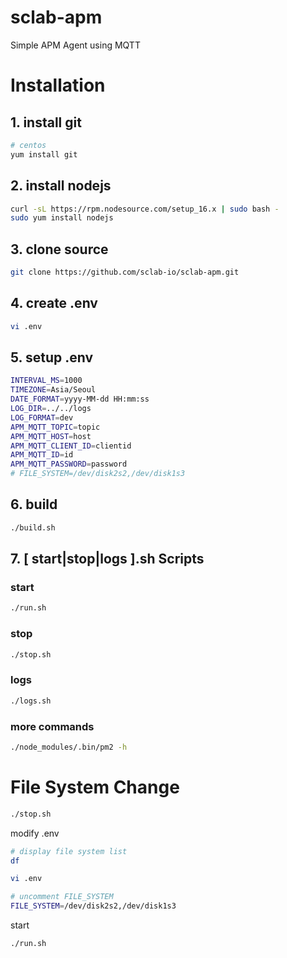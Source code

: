 # sclab-apm
Simple APM Agent using MQTT

# Installation
## 1. install git
~~~bash
# centos
yum install git
~~~

## 2. install nodejs
~~~bash
curl -sL https://rpm.nodesource.com/setup_16.x | sudo bash -
sudo yum install nodejs
~~~

## 3. clone source
~~~bash
git clone https://github.com/sclab-io/sclab-apm.git
~~~

## 4. create .env
~~~bash
vi .env
~~~

## 5. setup .env
~~~bash
INTERVAL_MS=1000
TIMEZONE=Asia/Seoul
DATE_FORMAT=yyyy-MM-dd HH:mm:ss
LOG_DIR=../../logs
LOG_FORMAT=dev
APM_MQTT_TOPIC=topic
APM_MQTT_HOST=host
APM_MQTT_CLIENT_ID=clientid
APM_MQTT_ID=id
APM_MQTT_PASSWORD=password
# FILE_SYSTEM=/dev/disk2s2,/dev/disk1s3
~~~

## 6. build
~~~bash
./build.sh
~~~

## 7. [ start|stop|logs ].sh Scripts
### start
~~~bash
./run.sh
~~~

### stop
~~~bash
./stop.sh
~~~

### logs
~~~bash
./logs.sh
~~~

### more commands
~~~bash
./node_modules/.bin/pm2 -h
~~~

# File System Change
~~~bash
./stop.sh
~~~

modify .env
~~~bash
# display file system list
df

vi .env

# uncomment FILE_SYSTEM
FILE_SYSTEM=/dev/disk2s2,/dev/disk1s3
~~~

start
~~~bash
./run.sh
~~~
